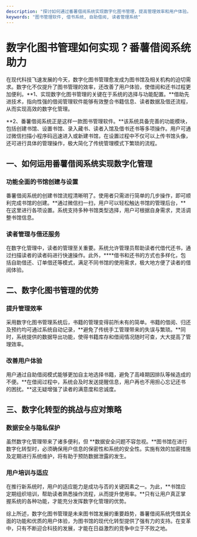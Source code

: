 ```yaml
---
description: "探讨如何通过番薯借阅系统实现数字化图书管理，提高管理效率和用户体验。"
keywords: "图书管理软件, 借书系统, 自助借阅, 读者管理系统"
---
```

# 数字化图书管理如何实现？番薯借阅系统助力

在现代科技飞速发展的今天，数字化图书管理愈发成为图书馆及相关机构的迫切需求。数字化不仅提升了图书管理的效率，还改善了用户体验，使借阅和还书过程更加便利。**1、实现数字化图书管理的关键在于系统的选择与功能配置。**借助先进技术，指向性强的借阅管理软件能够有效整合书籍信息、读者数据及借还流程，从而实现高效的数字化管理。

**2、番薯借阅系统正是这样一款图书管理软件。**该系统具备完善的功能模块，包括创建书馆、设置书馆、录入藏书、读者入馆及借书还书等多项操作。用户可通过微信扫描小程序码迅速进入或新建书馆，在设置过程中不仅可以上传书馆头像，还可进行具体的管理操作，极大简化了传统管理模式下繁琐的流程。

## 一、如何运用番薯借阅系统实现数字化管理

### 功能全面的书馆创建与设置

番薯借阅系统的创建书馆流程清晰明了。使用者只需进行简单的几步操作，即可顺利完成书馆的创建。**通过微信扫一扫，用户可以轻松触达书馆的管理后台，**在这里进行各项设置。系统支持多种书馆类型选择，用户可根据自身需求，灵活调整书馆信息。

### 读者管理与借还服务

在数字化管理中，读者的管理至关重要。系统允许管理员帮助读者代借代还书，通过扫描读者的读者码进行快速操作。此外，****借书和还书的方式也多样化，包括自助借还、订单借还等模式，满足不同书馆的使用需求，极大地方便了读者的借阅体验。

## 二、数字化图书管理的优势

### 提升管理效率

采用数字化图书管理系统后，书籍的管理变得前所未有的简单。书籍的借阅、归还及预约均可通过系统自动记录，**避免了传统手工管理带来的失误与繁琐。**同时，系统提供的数据导出功能，使得书籍库存和借阅情况随时可查，大大提高了管理效率。

### 改善用户体验

用户通过自助借阅模式能够更加自主地选择书籍，避免了高峰期因排队等候造成的不便。**在借阅过程中，系统会及时发送提醒信息，用户再也不用担心忘记还书的困扰。**这无疑增强了读者的满意度和忠诚度。

## 三、数字化转型的挑战与应对策略

### 数据安全与隐私保护

虽然数字化管理带来了诸多便利，但 **数据安全问题不容忽视。**图书馆在进行数字化转型时，必须确保用户信息的保密性和系统的安全性。实施有效的加密措施及定期进行系统维护，将有助于预防数据泄露的发生。

### 用户培训与适应

在推行新系统时，用户的适应能力是成功与否的关键因素之一。为此，**书馆应定期组织培训，帮助读者熟悉操作流程，从而提升使用率。**只有让用户真正掌握系统的各种功能，才能充分发挥数字化管理的优势。

综上所述，数字化图书管理是未来图书馆发展的重要趋势，番薯借阅系统凭借其全面的功能和优质的用户体验，为图书馆的现代化转型提供了强有力的支持。在变革中，只有不断迎合科技的发展，才能在日益激烈的竞争中立于不败之地。

